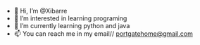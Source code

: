 - 👋 Hi, I’m @Xibarre
- 👀 I’m interested in learning programing
- 🌱 I’m currently learning python and java
- 📫 You can reach me in my email// portgatehome@gmail.com
